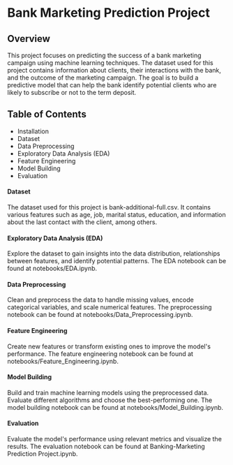 # Bank Marketing Prediction Project

## Overview

This project focuses on predicting the success of a bank marketing campaign using machine learning techniques. The dataset used for this project contains information about clients, their interactions with the bank, and the outcome of the marketing campaign. The goal is to build a predictive model that can help the bank identify potential clients who are likely to subscribe  or not to the term deposit.

## Table of Contents

* Installation
* Dataset
* Data Preprocessing
* Exploratory Data Analysis (EDA)
* Feature Engineering
* Model Building
* Evaluation

#### Dataset
The dataset used for this project is bank-additional-full.csv. It contains various features such as age, job, marital status, education, and information about the last contact with the client, among others.

#### Exploratory Data Analysis (EDA)
Explore the dataset to gain insights into the data distribution, relationships between features, and identify potential patterns. The EDA notebook can be found at notebooks/EDA.ipynb.

#### Data Preprocessing
Clean and preprocess the data to handle missing values, encode categorical variables, and scale numerical features. The preprocessing notebook can be found at notebooks/Data_Preprocessing.ipynb.

#### Feature Engineering
Create new features or transform existing ones to improve the model's performance. The feature engineering notebook can be found at notebooks/Feature_Engineering.ipynb.

#### Model Building
Build and train machine learning models using the preprocessed data. Evaluate different algorithms and choose the best-performing one. The model building notebook can be found at notebooks/Model_Building.ipynb.

#### Evaluation
Evaluate the model's performance using relevant metrics and visualize the results. The evaluation notebook can be found at Banking-Marketing Prediction Project.ipynb.
